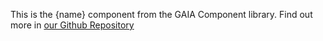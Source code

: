 This is the {name} component from the GAIA Component library.
Find out more in [our Github Repository](https://github.com/stryberventures/stryber-react-native-ui-components-v2)

